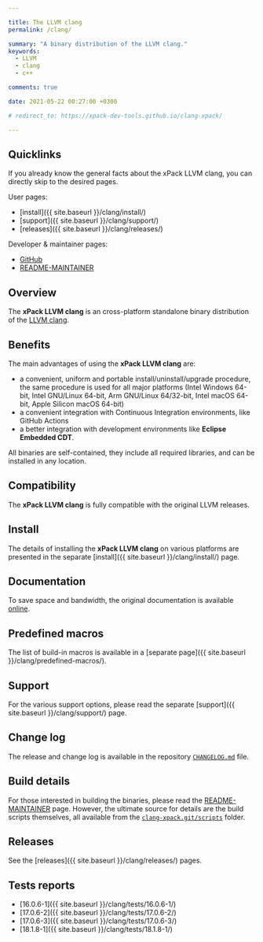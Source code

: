 ```yaml
---

title: The LLVM clang
permalink: /clang/

summary: "A binary distribution of the LLVM clang."
keywords:
  - LLVM
  - clang
  - c++

comments: true

date: 2021-05-22 00:27:00 +0300

# redirect_to: https://xpack-dev-tools.github.io/clang-xpack/

---
```


## Quicklinks

If you already know the general facts about the xPack LLVM clang, you can
directly skip to the desired pages.

User pages:

- [install]({{ site.baseurl }}/clang/install/)
- [support]({{ site.baseurl }}/clang/support/)
- [releases]({{ site.baseurl }}/clang/releases/)

Developer & maintainer pages:

- [GitHub](https://github.com/xpack-dev-tools/clang-xpack/)
- [README-MAINTAINER](https://github.com/xpack-dev-tools/clang-xpack/blob/xpack/README-MAINTAINER.md)

## Overview

The **xPack LLVM clang**
is an cross-platform standalone binary distribution of the
[LLVM clang](https://clang.llvm.org).

## Benefits

The main advantages of using the **xPack LLVM clang** are:

- a convenient, uniform and portable install/uninstall/upgrade procedure,
  the same procedure is used for all major
  platforms (Intel Windows 64-bit, Intel GNU/Linux 64-bit, Arm GNU/Linux
  64/32-bit, Intel macOS 64-bit, Apple Silicon macOS 64-bit)
- a convenient integration with Continuous Integration environments,
  like GitHub Actions
- a better integration with development environments
  like **Eclipse Embedded CDT**.

All binaries are self-contained, they include all required libraries,
and can be installed in any location.

## Compatibility

The **xPack LLVM clang** is fully compatible with the
original LLVM releases.

## Install

The details of installing the **xPack LLVM clang** on various
platforms are presented in the separate
[install]({{ site.baseurl }}/clang/install/) page.

## Documentation

To save space and bandwidth, the original documentation is available
[online](https://clang.llvm.org/docs/UsersManual.html).

## Predefined macros

The list of build-in macros is available in a
[separate page]({{ site.baseurl }}/clang/predefined-macros/).

## Support

For the various support options, please read the separate
[support]({{ site.baseurl }}/clang/support/) page.

## Change log

The release and change log is available in the repository
[`CHANGELOG.md`](https://github.com/xpack-dev-tools/clang-xpack/blob/xpack/CHANGELOG.md) file.

## Build details

For those interested in building the binaries, please read the
[README-MAINTAINER](https://github.com/xpack-dev-tools/clang-xpack/blob/xpack/README-MAINTAINER.md)
page.
However, the ultimate source for details are the build scripts themselves,
all available from the
[`clang-xpack.git/scripts`](https://github.com/xpack-dev-tools/clang-xpack/tree/xpack/scripts/)
folder.

## Releases

See the [releases]({{ site.baseurl }}/clang/releases/) pages.

## Tests reports

- [16.0.6-1]({{ site.baseurl }}/clang/tests/16.0.6-1/)
- [17.0.6-2]({{ site.baseurl }}/clang/tests/17.0.6-2/)
- [17.0.6-3]({{ site.baseurl }}/clang/tests/17.0.6-3/)
- [18.1.8-1]({{ site.baseurl }}/clang/tests/18.1.8-1/)
